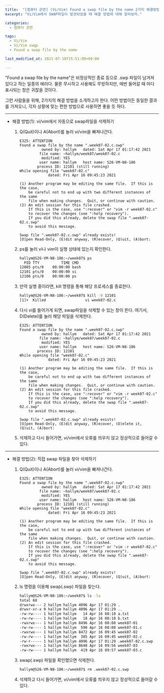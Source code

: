 ```yaml
---
title:  "[컴퓨터 관련] (Vi/Vim) Found a swap file by the name 2가지 해결방법"
excerpt: "Vi/Vim에서 SWAP파일이 발견되었을 때 해결 방법에 대해 알아보자."

categories:
  - 컴퓨터 관련

tags:
  - Vi/Vim
  - Vi/Vim swqp
  - Found a swap file by the name

last_modified_at: 2021-07-10T15:51:00+09:00

---
```


"Found a swap file by the name"은 비정상적인 종료 등으로 .swp 파일이 남겨져 있다고 하는 일종의 에러다. 물론 무시하고 사용해도 무방하지만, 매번 들어갈 때 마다 표시되는 창은 귀찮을 것이다.

그런 사람들을 위해, 2가지의 해결 방법을 소개하고자 한다. 어떤 방법이든 동일한 결과를 가져오니, 각자 상황에 맞는 편한 방법으로 사용하면 좋을 듯 하다.

---

- 해결 방법(1): vi/vim에서 자동으로 swap파일을 삭제하기
    1. Q(Quit)이나 A(Abort)를 눌러 vi/vim을 빠져나간다.

        ```
        E325: ATTENTION
        Found a swap file by the name ".week07-02.c.swp"
                  owned by: hallym   dated: Sat Apr 17 01:17:42 2021
                 file name: ~hallym/week07/week07-02.c
                  modified: YES
                 user name: hallym   host name: S26-VM-N8-186
                process ID: 12101 (still running)
        While opening file "week07-02.c"
                     dated: Fri Apr 16 09:45:23 2021

        (1) Another program may be editing the same file.  If this is the case,
            be careful not to end up with two different instances of the same
            file when making changes.  Quit, or continue with caution.
        (2) An edit session for this file crashed.
            If this is the case, use ":recover" or "vim -r week07-02.c"
            to recover the changes (see ":help recovery").
            If you did this already, delete the swap file ".week07-02.c.swp"
            to avoid this message.

        Swap file ".week07-02.c.swp" already exists!
        [O]pen Read-Only, (E)dit anyway, (R)ecover, (Q)uit, (A)bort:
        ```

    2. ps를 눌러 vi나 vim이 실행 상태에 있는지 확인한다.

        ```bash
        hallym@S26-VM-N8-186:~/week07$ ps
          PID TTY          TIME CMD
        12085 pts/0    00:00:00 bash
        12101 pts/0    00:00:00 vi
        12106 pts/0    00:00:00 ps
        ```

    3. 만약 실행 중이라면, kill 명령을 통해 해당 프로세스를 종료한다.

        ```bash
        hallym@S26-VM-N8-186:~/week07$ kill -9 12101
        [1]+  Killed                  vi week07-02.c
        ```

    4. 다시 vi를 들어가게 되면, swap파일을 삭제할 수 있는 창이 뜬다. 여기서, D(Delete)를 눌러 해당 파일을 삭제한다.

        ```
        E325: ATTENTION
        Found a swap file by the name ".week07-02.c.swp"
                  owned by: hallym   dated: Sat Apr 17 01:17:42 2021
                 file name: ~hallym/week07/week07-02.c
                  modified: YES
                 user name: hallym   host name: S26-VM-N8-186
                process ID: 12101
        While opening file "week07-02.c"
                     dated: Fri Apr 16 09:45:23 2021

        (1) Another program may be editing the same file.  If this is the case,
            be careful not to end up with two different instances of the same
            file when making changes.  Quit, or continue with caution.
        (2) An edit session for this file crashed.
            If this is the case, use ":recover" or "vim -r week07-02.c"
            to recover the changes (see ":help recovery").
            If you did this already, delete the swap file ".week07-02.c.swp"
            to avoid this message.

        Swap file ".week07-02.c.swp" already exists!
        [O]pen Read-Only, (E)dit anyway, (R)ecover, (D)elete it, (Q)uit, (A)bort:
        ```

    5. 삭제하고 다시 들어가면, vi/vim에서 오류를 띄우지 않고 정상적으로 들어갈 수 있다.

---

- 해결 방법(2): 직접 swap 파일을 찾아 삭제하기
    1. Q(Quit)이나 A(Abort)를 눌러 vi/vim을 빠져나간다.

        ```
        E325: ATTENTION
        Found a swap file by the name ".week07-02.c.swp"
                  owned by: hallym   dated: Sat Apr 17 01:17:42 2021
                 file name: ~hallym/week07/week07-02.c
                  modified: YES
                 user name: hallym   host name: S26-VM-N8-186
                process ID: 12101 (still running)
        While opening file "week07-02.c"
                     dated: Fri Apr 16 09:45:23 2021

        (1) Another program may be editing the same file.  If this is the case,
            be careful not to end up with two different instances of the same
            file when making changes.  Quit, or continue with caution.
        (2) An edit session for this file crashed.
            If this is the case, use ":recover" or "vim -r week07-02.c"
            to recover the changes (see ":help recovery").
            If you did this already, delete the swap file ".week07-02.c.swp"
            to avoid this message.

        Swap file ".week07-02.c.swp" already exists!
        [O]pen Read-Only, (E)dit anyway, (R)ecover, (Q)uit, (A)bort:
        ```

    2. ls 명령을 이용해 swap(.swp) 파일을 찾는다.

        ```bash
        hallym@S26-VM-N8-186:~/week07$ ls -la
        total 68
        drwxrwx--- 2 hallym hallym 4096 Apr 17 01:29 .
        drwxr-xr-x 9 hallym hallym 4096 Apr 17 01:29 ..
        -rw-rw---- 1 hallym hallym   14 Apr 16 08:10 a.txt
        -rw-rw---- 1 hallym hallym   18 Apr 16 08:10 b.txt
        -rwxrwx--- 1 hallym hallym 8496 Apr 16 08:08 week07-01
        -rw-rw---- 1 hallym hallym  590 Apr 16 08:08 week07-01.c
        -rwxrwx--- 1 hallym hallym 8472 Apr 16 09:45 week07-02
        -rw-rw---- 1 hallym hallym  385 Apr 16 09:45 week07-02.c
        -rw-r----- 1 hallym hallym 4096 Apr 17 01:29 .week07-02.c.swp
        -rwxrwx--- 1 hallym hallym 8648 Apr 16 09:56 week07-03
        -rw-rw---- 1 hallym hallym  419 Apr 16 09:57 week07-03.c
        ```

    3.  swap(.swp) 파일을 확인했으면 삭제한다.

        ```bash
        hallym@S26-VM-N8-186:~/week07$ rm .week07-02.c.swp
        ```

    4. 삭제하고 다시 들어가면, vi/vim에서 오류를 띄우지 않고 정상적으로 들어갈 수 있다.
